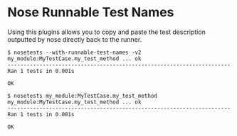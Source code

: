Nose Runnable Test Names
========================

Using this plugins allows you to copy and paste the test description outputted by nose directly back to the runner.

```shell
$ nosetests --with-runnable-test-names -v2
my_module:MyTestCase.my_test_method ... ok
----------------------------------------------------------------------
Ran 1 tests in 0.001s

OK

$ nosetests my_module:MyTestCase.my_test_method
my_module:MyTestCase.my_test_method ... ok
----------------------------------------------------------------------
Ran 1 tests in 0.001s

OK
```

